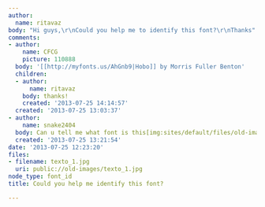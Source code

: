 ```yaml
---
author:
  name: ritavaz
body: "Hi guys,\r\nCould you help me to identify this font?\r\nThanks"
comments:
- author:
    name: CFCG
    picture: 110888
  body: '[[http://myfonts.us/AhGnb9|Hobo]] by Morris Fuller Benton'
  children:
  - author:
      name: ritavaz
    body: thanks!
    created: '2013-07-25 14:14:57'
  created: '2013-07-25 13:03:37'
- author:
    name: snake2404
  body: Can u tell me what font is this[img:sites/default/files/old-images/046e1782b8a8d0b951da20ac60876631_4212.jpg]
  created: '2013-07-25 13:21:54'
date: '2013-07-25 12:23:20'
files:
- filename: texto_1.jpg
  uri: public://old-images/texto_1.jpg
node_type: font_id
title: Could you help me identify this font?

---
```

